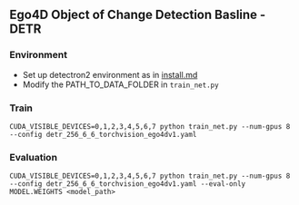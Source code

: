 
## Ego4D Object of Change Detection Basline - DETR

### Environment
- Set up detectron2 environment as in [install.md](https://github.com/facebookresearch/detectron2/blob/master/INSTALL.md)
- Modify the PATH_TO_DATA_FOLDER in `train_net.py`


### Train
```
CUDA_VISIBLE_DEVICES=0,1,2,3,4,5,6,7 python train_net.py --num-gpus 8 --config detr_256_6_6_torchvision_ego4dv1.yaml
```


### Evaluation
```
CUDA_VISIBLE_DEVICES=0,1,2,3,4,5,6,7 python train_net.py --num-gpus 8 --config detr_256_6_6_torchvision_ego4dv1.yaml --eval-only MODEL.WEIGHTS <model_path>
```